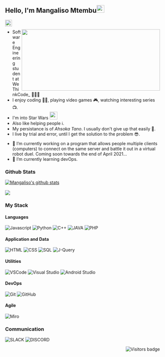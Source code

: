 ## Hello, I'm Mangaliso Mtembu<img src="https://media.giphy.com/media/hvRJCLFzcasrR4ia7z/giphy.gif" width="25px">

[<img align="left" alt="mangaliso-mtembu-1933941ba | LinkedIn" width="22px" src="https://simpleicons.org/icons/linkedin.svg"/>][linkedin]

[linkedin]: https://www.linkedin.com/in/mangaliso-mtembu-1933941ba
<br/>

<img align="right" src="https://media.giphy.com/media/Zd104phRfo0N0LHgRt/giphy.gif" width="450px" height="200px">

- Software Engineering student at WeThinkCode_ 👨🏽‍🎓
- I enjoy coding 🧑‍💻, playing video games 🎮, watching interesting series 📺.
- I'm into Star Wars <img src="http://emojis.slackmojis.com/emojis/images/1478224666/1324/darth_maul.gif" width="25px" height="25px"/>
- Also like helping people ℹ️.
- My persistance is of *Ahsoka Tano*. I usually don't give up that easily 😤.
- I live by trial and error, until I get the solution to the problem 😎.

<!--
**mmtembu/mmtembu** is a ✨ _special_ ✨ repository because its `README.md` (this file) appears on your GitHub profile.

Here are some ideas to get you started:

- 👯 I’m looking to collaborate on ...
- 🤔 I’m looking for help with ...
- 💬 Ask me about ...
- 📫 How to reach me: ...
- 😄 Pronouns: ...
- ⚡ Fun fact: ...
-->

- 🔭 I’m currently working on a program that allows people multiple clients (computers) to connect on the same server and battle it out in a virtual robot duel. 
   Coming soon towards the end of April 2021...
- 🌱 I’m currently learning devOps.

### Github Stats

<a href="https://github.com/mmtembu/github-readme-stats">
  <img align="center" src="https://github-readme-stats.vercel.app/api?username=mmtembu&show_icons=true&include_all_commits=true&theme=dark&count_private=true" alt="Mangaliso's github stats" />
</a>
<br/>
<br/>
<a href="https://github.com/anuraghazra/github-readme-stats">
  <img align="center" src="https://github-readme-stats.vercel.app/api/top-langs/?username=mmtembu&layout=compact&theme=dark&show_icons=true" />
</a>

### My Stack 

#### Languages

![Javascript](https://img.shields.io/badge/-JavaScript-EDD222?style=flat&logo=javascript&logoColor=red&color=blue)
![Python](https://img.shields.io/badge/-Python-EDD222?style=flat&logo=python&logoColor=yellow&color=purple)
![C++](https://img.shields.io/badge/-C++-black?logo=c%2B%2B&style=flat)
![JAVA](https://img.shields.io/badge/-JAVA-black?logo=java&style=flat&color=red&logoColor=yellow)
![PHP](https://img.shields.io/badge/-PHP-black?logo=php&style=flat&color=white&logoColor=purple)

#### Application and Data

![HTML](https://img.shields.io/badge/HTML5-239120?style=flat&logo=html5&logoColor=white)
![CSS](https://img.shields.io/badge/CSS3-1572B6?style=flat&logo=css3&logoColor=white)
![SQL](https://img.shields.io/badge/MySQL-00000F?style=flat&logo=mysql&logoColor=white)
![J-Query](https://img.shields.io/badge/jQuery-0769AD?style=flat&logo=jquery&logoColor=white)

#### Utilities

![VSCode](https://img.shields.io/badge/-VSCode-007ACC?style=flat&logo=visual-studio-code&logoColor=white)
![Visual Studio](https://img.shields.io/badge/-Visual%20Studio-5C2D91?style=flat&logo=visual-studio&logoColor=white)
![Android Studio](https://img.shields.io/badge/-Android%20Studio-3DDC84?style=flat&logo=android-studio&logoColor=white)

#### DevOps

![Git](https://img.shields.io/badge/-Git-F05032?style=flat&logo=git&logoColor=white)
![GitHub](https://img.shields.io/badge/-Github-181717?style=flat&logo=github&logoColor=white)

#### Agile

![Miro](https://img.shields.io/badge/-Miro-FFD02F?style=flat&logo=miro&logoColor=white)

### Communication

![SLACK](https://img.shields.io/badge/Slack-4A154B?style=flat&logo=slack&logoColor=white)
![DISCORD](https://img.shields.io/badge/Discord-7289DA?style=flat&logo=discord&logoColor=white)

<a href="https://badges.pufler.dev">
    <img align="right" src="https://badges.pufler.dev/visits/mmtembu/mmtembu?color=yellow" alt="Visitors badge" />
 </a>

